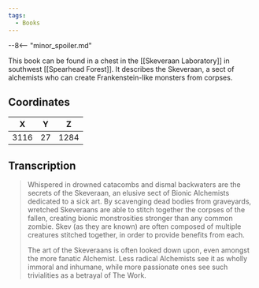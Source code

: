 ```yaml
---
tags:
  - Books
---
```


--8<-- "minor_spoiler.md"

This book can be found in a chest in the [[Skeveraan Laboratory]] in southwest [[Spearhead Forest]]. It describes the Skeveraan, a sect of alchemists who can create Frankenstein-like monsters from corpses.

## Coordinates
| **X** | **Y** | **Z** |
| :---: | :---: | :---: |
| 3116  |  27   | 1284  |

## Transcription
> Whispered in drowned catacombs and dismal backwaters are the secrets of the Skeveraan, an elusive sect of Bionic Alchemists dedicated to a sick art. By scavenging dead bodies from graveyards, wretched Skeveraans are able to stitch together the corpses of the fallen, creating bionic monstrosities stronger than any common zombie. Skev (as they are known) are often composed of multiple creatures stitched together, in order to provide benefits from each.
>
> The art of the Skeveraans is often looked down upon, even amongst the more fanatic Alchemist. Less radical Alchemists see it as wholly immoral and inhumane, while more passionate ones see such trivialities as a betrayal of The Work.

